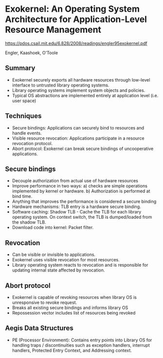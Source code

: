 # Exokernel: An Operating System Architecture for Application-Level Resource Management
https://pdos.csail.mit.edu/6.828/2008/readings/engler95exokernel.pdf

Engler, Kaashoek, O'Toole 

## Summary
* Exokernel securely exports all hardware resources through low-level interface to untrusted library operating systems. 
* Library operating systems implement system objects and policies.
* Typical OS abstractions are implemented entirely at application level (i.e. user space)

## Techniques
* Secure bindings: Applications can securely bind to resources and handle events.
* Visible resource revocation: Applications participate in a resource revocation protocol.
* Abort protocol: Exokernel can break secure bindings of uncooperative applications.

## Secure bindings
* Decouple authorization from actual use of hardware resources
* Improve performance in two ways: a) checks are simple operations implemented by kernel or hardware. b) Authorization 
is performed at bind time. 
* Anything that improves the performance is considered a secure binding
* Hardware mechanisms: TLB entry is a hardware secure binding. 
* Software caching: Shadow TLB - Cache the TLB for each library operating system. On context switch, the TLB is dumped/loaded
from the shadow TLB. 
* Download code into kernel: Packet filter.

## Revocation
* Can be visible or invisible to applications.
* Exokernel uses visible revocation for most resources.
* Library operating system reacts to revocation and is responsible for updating internal state affected by revocation.

## Abort protocol
* Exokernel is capable of revoking resources when library OS is unresponsive to revoke request.
* Breaks all existing secure bindings and informs library OS
* Repossession vector includes list of resources being revoked

## Aegis Data Structures
* PE (Processor Environment): Contains entry points into Library OS for handling traps / discontinuities such as exception handlers, interrupt handlers, Protected Entry Context, and Addressing context. 
